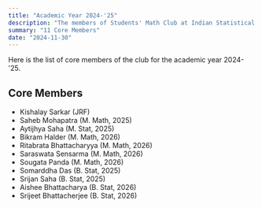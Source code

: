 ```yaml
---
title: "Academic Year 2024-'25"
description: "The members of Students' Math Club at Indian Statistical Institute, Kolkata for the academic year 2024-25."
summary: "11 Core Members"
date: "2024-11-30"
---
```


Here is the list of core members of the club for the academic year 2024-'25.

## Core Members

- Kishalay Sarkar (JRF)
- Saheb Mohapatra (M. Math, 2025)
- Aytijhya Saha (M. Stat, 2025)
- Bikram Halder (M. Math, 2026)
- Ritabrata Bhattacharyya (M. Math, 2026)
- Saraswata Sensarma (M. Math, 2026)
- Sougata Panda (M. Math, 2026)
- Somarddha Das (B. Stat, 2025)
- Srijan Saha (B. Stat, 2025)
- Aishee Bhattacharya (B. Stat, 2026)
- Srijeet Bhattacherjee (B. Stat, 2026)
